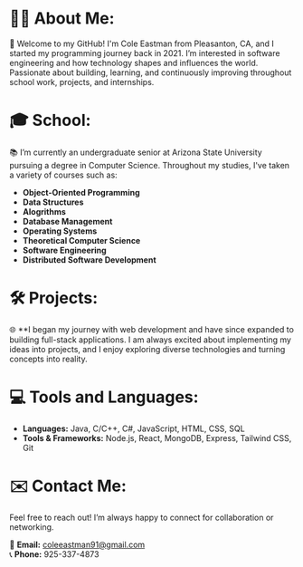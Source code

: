 # 🦸‍♂️ **About Me:**
🚀 Welcome to my GitHub! I'm Cole Eastman from Pleasanton, CA, and I started my programming journey back in 2021. I’m interested in software engineering and how technology shapes and influences the world. Passionate about building, learning, and continuously improving throughout school work, projects, and internships.

# 🎓 **School:**
📚 I’m currently an undergraduate senior at Arizona State University pursuing a degree in Computer Science. Throughout my studies, I've taken a variety of courses such as:

- **Object-Oriented Programming**
- **Data Structures**
- **Alogrithms**
- **Database Management**
- **Operating Systems**
- **Theoretical Computer Science**
- **Software Engineering**
- **Distributed Software Development**

# 🛠️ **Projects:**
🌐 **I began my journey with web development and have since expanded to building full-stack applications. I am always excited about implementing my ideas into projects, and I enjoy exploring diverse technologies and turning concepts into reality.

# 💻 **Tools and Languages:**
- **Languages:** Java, C/C++, C#, JavaScript, HTML, CSS, SQL
- **Tools & Frameworks:** Node.js, React, MongoDB, Express, Tailwind CSS, Git

# ✉️ **Contact Me:**
Feel free to reach out! I’m always happy to connect for collaboration or networking.

📧 **Email:** coleeastman91@gmail.com  
📞 **Phone:** 925-337-4873


<!---
coleeastman/coleeastman is a ✨ special ✨ repository because its `README.md` (this file) appears on your GitHub profile.
You can click the Preview link to take a look at your changes.
--->
